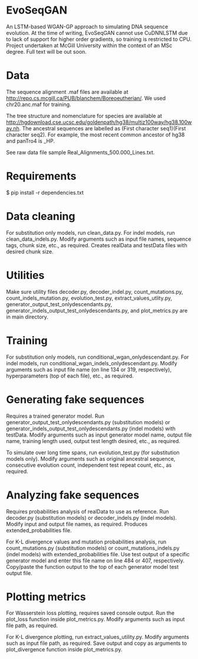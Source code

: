 # EvoSeqGAN

An LSTM-based WGAN-GP approach to simulating DNA sequence evolution. At the time of writing, EvoSeqGAN cannot use CuDNNLSTM due to lack of support for higher order gradients, so training is restricted to CPU. Project undertaken at McGill University within the context of an MSc degree. Full text will be out soon. 

# Data 

The sequence alignment .maf files are available at http://repo.cs.mcgill.ca/PUB/blanchem/Boreoeutherian/. We used chr20.anc.maf for training.

The tree structure and nomenclature for species are available at http://hgdownload.cse.ucsc.edu/goldenpath/hg38/multiz100way/hg38.100way.nh. The ancestral sequences are labelled as (First character seq1)(First character seq2). For example, the most recent common ancestor of hg38 and panTro4 is \_HP.

See raw data file sample Real_Alignments_500.000_Lines.txt.

# Requirements

$ pip install -r dependencies.txt

# Data cleaning

For substitution only models, run clean_data.py. For indel models, run clean_data_indels.py. Modify arguments such as input file names, sequence tags, chunk size, etc., as required. Creates realData and testData files with desired chunk size.

# Utilities

Make sure utility files decoder.py, decoder_indel.py, count_mutations.py, count_indels_mutation.py, evolution_test.py, extract_values_utlity.py, generator_output_test_onlydescendants.py, generator_indels_output_test_onlydescendants.py, and plot_metrics.py are in main directory.

# Training

For substitution only models, run conditional_wgan_onlydescendant.py. For indel models, run conditional_wgan_indels_onlydescendant.py. Modify arguments such as input file name (on line 134 or 319, respectively), hyperparameters (top of each file), etc., as required.

# Generating fake sequences

Requires a trained generator model. Run generator_output_test_onlydescendants.py (substitution models) or generator_indels_output_test_onlydescendants.py (indel models) with testData. Modify arguments such as input generator model name, output file name, training length used, output test length desired, etc., as required.

To simulate over long time spans, run evolution_test.py (for substitution models only). Modify arguments such as original ancestral sequence, consecutive evolution count, independent test repeat count, etc., as required.

# Analyzing fake sequences

Requires probabilities analysis of realData to use as reference. Run decoder.py (substitution models) or decoder_indels.py (indel models). Modify input and output file names, as required. Produces extended_probabilities file.

For K-L divergence values and mutation probabilities analysis, run count_mutations.py (substitution models) or count_mutations_indels.py (indel models) with extended_probabilities file. Use test output of a specific generator model and enter this file name on line 484 or 407, respectively. Copy/paste the function output to the top of each generator model test output file.

# Plotting metrics

For Wasserstein loss plotting, requires saved console output. Run the plot_loss function inside plot_metrics.py. Modify arguments such as input file path, as required.

For K-L divergence plotting, run extract_values_utility.py. Modify arguments such as input file path, as required. Save output and copy as arguments to plot_divergence function inside plot_metrics.py.